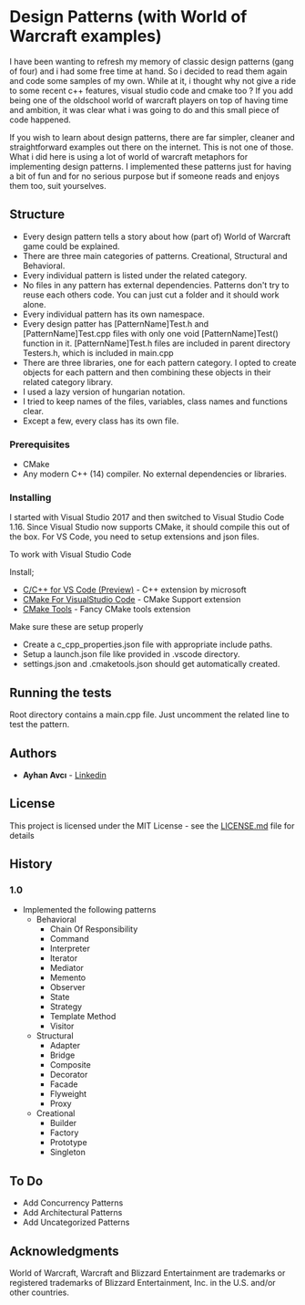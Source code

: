 # Design Patterns (with World of Warcraft examples)

I have been wanting to refresh my memory of classic design patterns (gang of four) and i had some free time at hand. So i decided to read them again and code some samples of my own. While at it, i thought why not give a ride to some recent c++ features, visual studio code and cmake too ? If you add being one of the oldschool world of warcraft players on top of having time and ambition, it was clear what i was going to do and this small piece of code happened. 

If you wish to learn about design patterns, there are far simpler, cleaner and straightforward examples out there on the internet. This is not one of those. What i did here is using a lot of world of warcraft metaphors for implementing design patterns. 
I implemented these patterns just for having a bit of fun and for no serious purpose but if someone reads and enjoys them too, suit yourselves.

## Structure

* Every design pattern tells a story about how (part of) World of Warcraft game could be explained.
* There are three main categories of patterns. Creational, Structural and Behavioral. 
* Every individual pattern is listed under the related category. 
* No files in any pattern has external dependencies. Patterns don't try to reuse each others code. You can just cut a folder and it should work alone.
* Every individual pattern has its own namespace.
* Every design patter has [PatternName]Test.h and [PatternName]Test.cpp files with only one void [PatternName]Test() function in it. 
[PatternName]Test.h files are included in parent directory Testers.h, which is included in main.cpp
* There are three libraries, one for each pattern category. I opted to create objects for each pattern and then combining these objects in their related category library.
* I used a lazy version of hungarian notation.
* I tried to keep names of the files, variables, class names and functions clear. 
* Except a few, every class has its own file.


### Prerequisites

* CMake
* Any modern C++ (14) compiler. No external dependencies or libraries.

### Installing

I started with Visual Studio 2017 and then switched to Visual Studio Code 1.16. Since Visual Studio now supports CMake, it should compile this out of the box. For VS Code, you need to setup extensions and json files.

To work with Visual Studio Code

Install;
* [C/C++ for VS Code (Preview)](https://marketplace.visualstudio.com/items?itemName=ms-vscode.cpptools) - C++ extension by microsoft
* [CMake For VisualStudio Code](https://marketplace.visualstudio.com/items?itemName=twxs.cmake) - CMake Support extension
* [CMake Tools](https://marketplace.visualstudio.com/items?itemName=vector-of-bool.cmake-tools) - Fancy CMake tools extension

Make sure these are setup properly
* Create a c_cpp_properties.json file with appropriate include paths.
* Setup a launch.json file like provided in .vscode directory. 
* settings.json and .cmaketools.json should get automatically created.

## Running the tests

Root directory contains a main.cpp file. Just uncomment the related line to test the pattern. 

## Authors

* **Ayhan Avcı** - [Linkedin](https://www.linkedin.com/in/ayhan-avci-pmp-pmi-acp-1a95365/)

## License

This project is licensed under the MIT License - see the [LICENSE.md](LICENSE.md) file for details

## History
### **1.0**
* Implemented the following patterns
    * Behavioral
        * Chain Of Responsibility
        * Command
        * Interpreter
        * Iterator
        * Mediator
        * Memento
        * Observer
        * State
        * Strategy
        * Template Method
        * Visitor
    * Structural
        * Adapter
        * Bridge
        * Composite
        * Decorator
        * Facade
        * Flyweight
        * Proxy
    * Creational
        * Builder
        * Factory
        * Prototype
        * Singleton
    
## To Do
* Add Concurrency Patterns
* Add Architectural Patterns
* Add Uncategorized Patterns


## Acknowledgments
World of Warcraft, Warcraft and Blizzard Entertainment are trademarks or registered trademarks of Blizzard Entertainment, Inc. in the U.S. and/or other countries.
